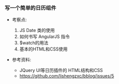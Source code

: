 ### 写一个简单的日历组件

- 考察点:
    1. JS Date 类的使用
    2. 如何书写 AngularJS 指令
    3. $watch的用法
    5. 基本的HTML和CSS使用

- 参考资料:
    - JQuery UI等日历插件的 HTML结构和CSS
    - https://github.com/lishengzxc/bblog/issues/5
